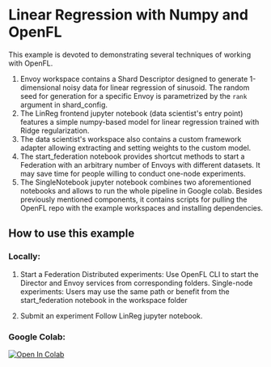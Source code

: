# Linear Regression with Numpy and OpenFL

This example is devoted to demonstrating several techniques of working with OpenFL.

1. Envoy workspace contains a Shard Descriptor designed to generate 1-dimensional noisy data for linear regression of sinusoid. The random seed for generation for a specific Envoy is parametrized by the `rank` argument in shard_config. 
2. The LinReg frontend jupyter notebook (data scientist's entry point) features a simple numpy-based model for linear regression trained with Ridge regularization.
3. The data scientist's workspace also contains a custom framework adapter allowing extracting and setting weights to the custom model.
4. The start_federation notebook provides shortcut methods to start a Federation with an arbitrary number of Envoys with different datasets. It may save time for people willing to conduct one-node experiments.
5. The SingleNotebook jupyter notebook combines two aforementioned notebooks and allows to run the whole pipeline in Google colab. Besides previously mentioned components, it contains scripts for pulling the OpenFL repo with the example workspaces and installing dependencies.

## How to use this example
### Locally:
1. Start a Federation
Distributed experiments:
Use OpenFL CLI to start the Director and Envoy services from corresponding folders. 
Single-node experiments:
Users may use the same path or benefit from the start_federation notebook in the workspace folder

2. Submit an experiment
Follow LinReg jupyter notebook.

### Google Colab:

[![Open In Colab](https://colab.research.google.com/assets/colab-badge.svg)](https://colab.research.google.com/github/intel/openfl/blob/develop/openfl-tutorials/interactive_api/numpy_linear_regression/workspace/SingleNotebook.ipynb)
